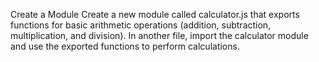 Create a Module
Create a new module called calculator.js that exports functions for basic arithmetic operations (addition, subtraction, multiplication, and division).
In another file, import the calculator module and use the exported functions to perform calculations.
